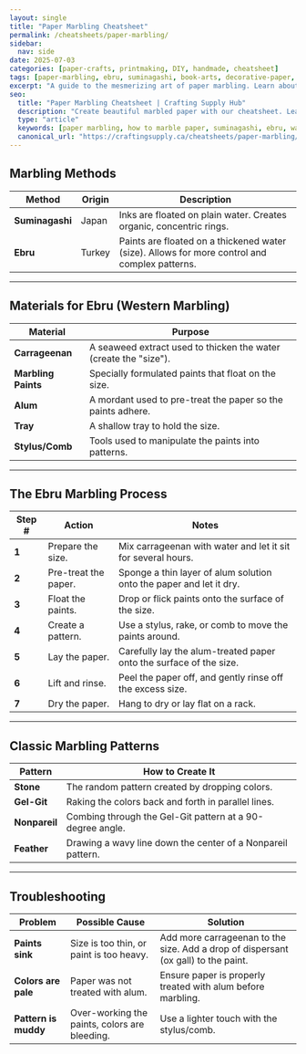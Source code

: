 ```yaml
---
layout: single
title: "Paper Marbling Cheatsheet"
permalink: /cheatsheets/paper-marbling/
sidebar:
  nav: side
date: 2025-07-03
categories: [paper-crafts, printmaking, DIY, handmade, cheatsheet]
tags: [paper-marbling, ebru, suminagashi, book-arts, decorative-paper, cheatsheet]
excerpt: "A guide to the mesmerizing art of paper marbling. Learn about the two main methods, Suminagashi and Ebru, and the tools you need to create unique, swirling patterns."
seo:
  title: "Paper Marbling Cheatsheet | Crafting Supply Hub"
  description: "Create beautiful marbled paper with our cheatsheet. Learn the techniques of Suminagashi and Ebru to make your own decorative papers."
  type: "article"
  keywords: [paper marbling, how to marble paper, suminagashi, ebru, water marbling]
  canonical_url: "https://craftingsupply.ca/cheatsheets/paper-marbling/"
---
```


## Marbling Methods

| Method        | Origin  | Description                                               |
|---------------|---------|-----------------------------------------------------------|
| **Suminagashi** | Japan   | Inks are floated on plain water. Creates organic, concentric rings. |
| **Ebru**      | Turkey  | Paints are floated on a thickened water (size). Allows for more control and complex patterns. |

---

## Materials for Ebru (Western Marbling)

| Material        | Purpose                                               |
|-----------------|-------------------------------------------------------|
| **Carrageenan** | A seaweed extract used to thicken the water (create the "size"). |
| **Marbling Paints**| Specially formulated paints that float on the size.   |
| **Alum**        | A mordant used to pre-treat the paper so the paints adhere. |
| **Tray**        | A shallow tray to hold the size.                      |
| **Stylus/Comb** | Tools used to manipulate the paints into patterns.    |

---

## The Ebru Marbling Process

| Step # | Action                                       | Notes                                                    |
|--------|----------------------------------------------|----------------------------------------------------------|
| **1**  | Prepare the size.                            | Mix carrageenan with water and let it sit for several hours. |
| **2**  | Pre-treat the paper.                         | Sponge a thin layer of alum solution onto the paper and let it dry. |
| **3**  | Float the paints.                            | Drop or flick paints onto the surface of the size.       |
| **4**  | Create a pattern.                            | Use a stylus, rake, or comb to move the paints around.   |
| **5**  | Lay the paper.                               | Carefully lay the alum-treated paper onto the surface of the size. |
| **6**  | Lift and rinse.                              | Peel the paper off, and gently rinse off the excess size. |
| **7**  | Dry the paper.                               | Hang to dry or lay flat on a rack.                       |

---

## Classic Marbling Patterns

| Pattern       | How to Create It                                      |
|---------------|-------------------------------------------------------|
| **Stone**     | The random pattern created by dropping colors.        |
| **Gel-Git**   | Raking the colors back and forth in parallel lines.   |
| **Nonpareil** | Combing through the Gel-Git pattern at a 90-degree angle. |
| **Feather**   | Drawing a wavy line down the center of a Nonpareil pattern. |

---

## Troubleshooting

| Problem               | Possible Cause                               | Solution                                                  |
|-----------------------|----------------------------------------------|-----------------------------------------------------------|
| **Paints sink**       | Size is too thin, or paint is too heavy.     | Add more carrageenan to the size. Add a drop of dispersant (ox gall) to the paint. |
| **Colors are pale**   | Paper was not treated with alum.             | Ensure paper is properly treated with alum before marbling. |
| **Pattern is muddy**  | Over-working the paints, colors are bleeding.| Use a lighter touch with the stylus/comb.                 |
